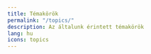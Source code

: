 ```yaml
---
title: Témakörök
permalink: "/topics/"
description: Az általunk érintett témakörök
lang: hu
icons: topics
---
```

